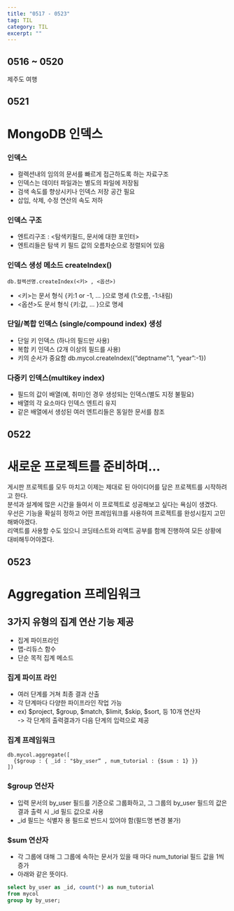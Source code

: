 ```yaml
---
title: "0517 - 0523"
tag: TIL
category: TIL
excerpt: ""
---
```


## 0516 ~ 0520

제주도 여행

## 0521

# MongoDB 인덱스

### 인덱스

- 컬렉션내의 임의의 문서를 빠르게 접근하도록 하는 자료구조
- 인덱스는 데이터 파일과는 별도의 파일에 저장됨
- 검색 속도를 향상시키나 인덱스 저장 공간 필요
- 삽입, 삭제, 수정 연산의 속도 저하

### 인덱스 구조

- 엔트리구조 : <탐색키필드, 문서에 대한 포인터>
- 엔트리들은 탐색 키 필드 값의 오름차순으로 정렬되어 있음

### 인덱스 생성 메소드 createIndex()

`db.컬렉션명.createIndex(<키> , <옵션>)`

- <키>는 문서 형식 {키:1 or -1, ... }으로 명세 (1:오름, -1:내림)
- <옵션>도 문서 형식 {키:값, ... }으로 명세

### 단일/복합 인덱스 (single/compound index) 생성

- 단일 키 인덱스 (하나의 필드만 사용)
- 복합 키 인덱스 (2개 이상의 필드를 사용)
- 키의 순서가 중요함 db.mycol.createIndex({“deptname”:1, “year”:-1})

### 다중키 인덱스(multikey index)

- 필드의 값이 배열(예, 취미)인 경우 생성되는 인덱스(별도 지정 불필요)
- 배열의 각 요소마다 인덱스 엔트리 유지
- 같은 배열에서 생성된 여러 엔트리들은 동일한 문서를 참조

## 0522

# 새로운 프로젝트를 준비하며...

게시판 프로젝트를 모두 마치고 이제는 제대로 된 아이디어를 담은 프로젝트를 시작하려고 한다.  
분석과 설계에 많은 시간을 들여서 이 프로젝트로 성공해보고 싶다는 욕심이 생겼다.  
우선은 기능을 확실히 정하고 어떤 프레임워크를 사용하여 프로젝트를 완성시킬지 고민해봐야겠다.  
리액트를 사용할 수도 있으니 코딩테스트와 리액트 공부를 함께 진행하여 모든 상황에 대비해두어야겠다.

## 0523

# Aggregation 프레임워크

## 3가지 유형의 집계 연산 기능 제공

- 집계 파이프라인
- 맵-리듀스 함수
- 단순 목적 집계 메소드

### 집게 파이프 라인

- 여러 단계를 거쳐 최종 결과 산출
- 각 단계마다 다양한 파이프라인 작업 가능
- ex) $project, $group, $match, $limit, $skip, $sort, 등 10개 연산자  
  -> 각 단계의 출력결과가 다음 단계의 입력으로 제공

### 집계 프레임워크

```
db.mycol.aggregate([
  {$group : { _id : "$by_user“ , num_tutorial : {$sum : 1} }}
])
```

### $group 연산자

- 입력 문서의 by_user 필드를 기준으로 그룹화하고, 그 그룹의 by_user 필드의 값은 결과 출력 시 \_id 필드 값으로 사용
- \_id 필드는 식별자 용 필드로 반드시 있어야 함(필드명 변경 불가)

### $sum 연산자

- 각 그룹에 대해 그 그룹에 속하는 문서가 있을 때 마다 num_tutorial 필드 값을 1씩 증가
- 아래와 같은 뜻이다.

```sql
select by_user as _id, count(*) as num_tutorial
from mycol
group by by_user;
```
